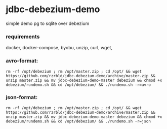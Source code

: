 # jdbc-debezium-demo
simple demo pg to sqlite over debezium

### requirements
docker, docker-compose, byobu, unzip, curl, wget,

### avro-format:
```
rm -rf /opt/debezium ; rm /opt/master.zip ; cd /opt/ && wget https://github.com/rzrbld/jdbc-debezium-demo/archive/master.zip && unzip master.zip && mv jdbc-debezium-demo-master debezium && chmod +x debezium/rundemo.sh && cd /opt/debezium/ && ./rundemo.sh -r=avro
```

### json-format:
```
rm -rf /opt/debezium ; rm /opt/master.zip ; cd /opt/ && wget https://github.com/rzrbld/jdbc-debezium-demo/archive/master.zip && unzip master.zip && mv jdbc-debezium-demo-master debezium && chmod +x debezium/rundemo.sh && cd /opt/debezium/ && ./rundemo.sh -r=json
```
